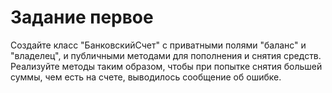 # Задание первое

Создайте класс "БанковскийСчет" с приватными полями "баланс" и "владелец", и публичными методами для пополнения и снятия средств.  
Реализуйте методы таким образом, чтобы при попытке снятия большей суммы, чем есть на счете, выводилось сообщение об ошибке.
